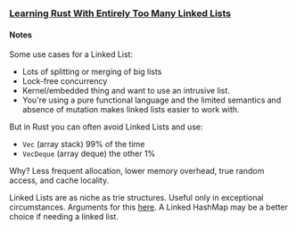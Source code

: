 ### [Learning Rust With Entirely Too Many Linked Lists](https://rust-unofficial.github.io/too-many-lists/)

#### Notes

Some use cases for a Linked List:
- Lots of splitting or merging of big lists
- Lock-free concurrency
- Kernel/embedded thing and want to use an intrusive list.
- You're using a pure functional language and the limited semantics and absence of mutation makes linked lists easier to work with.

But in Rust you can often avoid Linked Lists and use:
- `Vec` (array stack) 99% of the time
- `VecDeque` (array deque) the other 1% 
  
Why? Less frequent allocation, lower memory overhead, true random access, and cache locality.

Linked Lists are as niche as trie structures. Useful only in exceptional circumstances. Arguments for this [here](https://rust-unofficial.github.io/too-many-lists/#performance-doesnt-always-matter). A Linked HashMap may be a better choice if needing a linked list.




